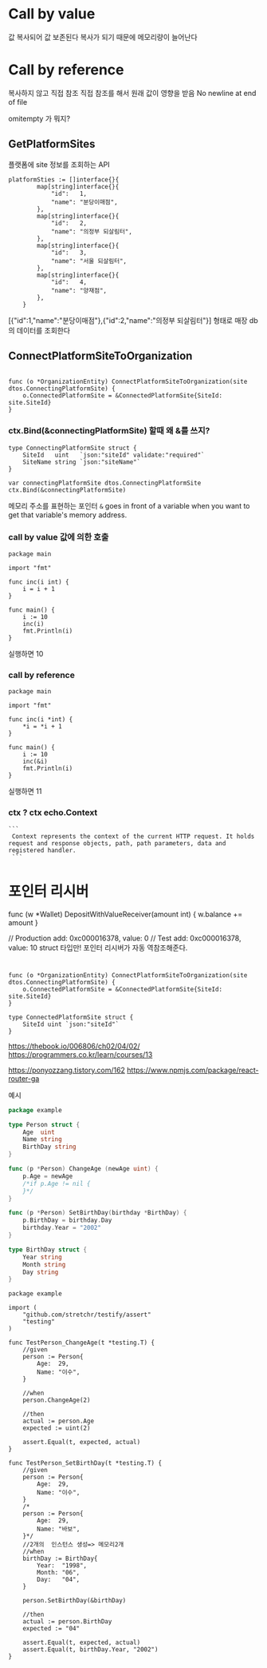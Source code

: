 
# Call by value
값 복사되어 값 보존된다
복사가 되기 때문에 메모리량이 늘어난다

# Call by reference
복사하지 않고 직접 참조
직접 참조를 해서 원래 값이 영향을 받음
 No newline at end of file


omitempty 가 뭐지?

## GetPlatformSites

플랫폼에 site 정보를 조회하는 API

```
platformSties := []interface{}{
        map[string]interface{}{
            "id":   1,
            "name": "분당이매점",
        },
        map[string]interface{}{
            "id":   2,
            "name": "의정부 되살림터",
        },
        map[string]interface{}{
            "id":   3,
            "name": "서울 되살림터",
        },
        map[string]interface{}{
            "id":   4,
            "name": "양재점",
        },
    }
```
[{"id":1,"name":"분당이매점"},{"id":2,"name":"의정부 되살림터"}] 형태로 매장 db의 데이터를 조회한다


## ConnectPlatformSiteToOrganization

```

func (o *OrganizationEntity) ConnectPlatformSiteToOrganization(site dtos.ConnectingPlatformSite) {
    o.ConnectedPlatformSite = &ConnectedPlatformSite{SiteId: site.SiteId}
}
```



### ctx.Bind(&connectingPlatformSite) 할때 왜 &를 쓰지?

```
type ConnectingPlatformSite struct {
    SiteId   uint   `json:"siteId" validate:"required"`
    SiteName string `json:"siteName"`
}

var connectingPlatformSite dtos.ConnectingPlatformSite
ctx.Bind(&connectingPlatformSite)
```

메모리 주소를 표현하는 포인터
`&` goes in front of a variable when you want to get that variable's memory address.

### call by value 값에 의한 호출

```
package main
 
import "fmt"
 
func inc(i int) {
    i = i + 1
}
 
func main() {
    i := 10
    inc(i)
    fmt.Println(i)
}

```
실행하면 10
### call by reference

```
package main
 
import "fmt"
 
func inc(i *int) {
    *i = *i + 1
}
 
func main() {
    i := 10
    inc(&i)
    fmt.Println(i)
}

```
실행하면 11


### ctx ? ctx echo.Context
    ```
     Context represents the context of the current HTTP request. It holds request and response objects, path, path parameters, data and registered handler.
     ```


# 포인터 리시버
func (w *Wallet) DepositWithValueReceiver(amount int) {
    w.balance += amount
}

// Production add: 0xc000016378, value: 0
// Test add: 0xc000016378, value: 10
struct 타입만! 포인터 리시버가 자동 역참조해준다.

#
```
func (o *OrganizationEntity) ConnectPlatformSiteToOrganization(site dtos.ConnectingPlatformSite) {
    o.ConnectedPlatformSite = &ConnectedPlatformSite{SiteId: site.SiteId}
}

type ConnectedPlatformSite struct {
    SiteId uint `json:"siteId"`
}
```

https://thebook.io/006806/ch02/04/02/
https://programmers.co.kr/learn/courses/13

https://ponyozzang.tistory.com/162
https://www.npmjs.com/package/react-router-ga

예시

```go
package example

type Person struct {
    Age  uint
    Name string
    BirthDay string
}

func (p *Person) ChangeAge (newAge uint) {
    p.Age = newAge
    /*if p.Age != nil {
    }*/
}

func (p *Person) SetBirthDay(birthday *BirthDay) {
    p.BirthDay = birthday.Day
    birthday.Year = "2002"
}

type BirthDay struct {
    Year string
    Month string
    Day string
}


```

```
package example

import (
    "github.com/stretchr/testify/assert"
    "testing"
)

func TestPerson_ChangeAge(t *testing.T) {
    //given
    person := Person{
        Age:  29,
        Name: "이수",
    }

    //when
    person.ChangeAge(2)

    //then
    actual := person.Age
    expected := uint(2)

    assert.Equal(t, expected, actual)
}

func TestPerson_SetBirthDay(t *testing.T) {
    //given
    person := Person{
        Age:  29,
        Name: "이수",
    }
    /*
    person := Person{
        Age:  29,
        Name: "바보",
    }*/
    //2개의  인스턴스 생성=> 메모리2개
    //when
    birthDay := BirthDay{
        Year:  "1998",
        Month: "06",
        Day:   "04",
    }

    person.SetBirthDay(&birthDay)

    //then
    actual := person.BirthDay
    expected := "04"

    assert.Equal(t, expected, actual)
    assert.Equal(t, birthDay.Year, "2002")
}

```